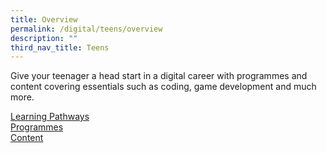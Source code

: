 ```yaml
---
title: Overview
permalink: /digital/teens/overview
description: ""
third_nav_title: Teens
---
```

Give your teenager a head start in a digital career with programmes and content covering essentials such as coding, game development and much more.

<div class="row is-multiline">
  <div class="col is-one-third">
    <div class="clickbox is-sky-indigo">
      <a href="/digital/teens/learning-pathways">
        <span>Learning Pathways</span>
      </a>
    </div>
  </div>
  <div class="col is-one-third">
    <div class="clickbox is-sky-indigo">
      <a href="/digital/teens/programmes">
        <span>Programmes</span>
      </a>
    </div>
  </div>
  <div class="col is-one-third">
    <div class="clickbox is-sky-indigo">
      <a href="/digital/teens/content">
        <span>Content</span>
      </a>
    </div>
  </div>
</div>
